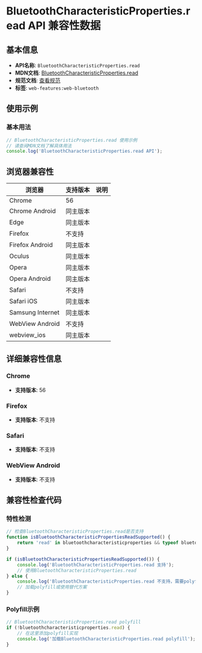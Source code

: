 # BluetoothCharacteristicProperties.read API 兼容性数据

## 基本信息

- **API名称**: `BluetoothCharacteristicProperties.read`
- **MDN文档**: [BluetoothCharacteristicProperties.read](https://developer.mozilla.org/docs/Web/API/BluetoothCharacteristicProperties/read)
- **规范文档**: [查看规范](https://webbluetoothcg.github.io/web-bluetooth/#dom-bluetoothcharacteristicproperties-read)
- **标签**: `web-features:web-bluetooth`

## 使用示例

### 基本用法

```javascript
// BluetoothCharacteristicProperties.read 使用示例
// 请查阅MDN文档了解具体用法
console.log('BluetoothCharacteristicProperties.read API');
```

## 浏览器兼容性

| 浏览器 | 支持版本 | 说明 |
|--------|----------|------|
| Chrome | 56 |  |
| Chrome Android | 同主版本 |  |
| Edge | 同主版本 |  |
| Firefox | 不支持 |  |
| Firefox Android | 同主版本 |  |
| Oculus | 同主版本 |  |
| Opera | 同主版本 |  |
| Opera Android | 同主版本 |  |
| Safari | 不支持 |  |
| Safari iOS | 同主版本 |  |
| Samsung Internet | 同主版本 |  |
| WebView Android | 不支持 |  |
| webview_ios | 同主版本 |  |

## 详细兼容性信息

### Chrome

- **支持版本**: 56

### Firefox

- **支持版本**: 不支持

### Safari

- **支持版本**: 不支持

### WebView Android

- **支持版本**: 不支持

## 兼容性检查代码

### 特性检测

```javascript
// 检查BluetoothCharacteristicProperties.read是否支持
function isBluetoothCharacteristicPropertiesReadSupported() {
    return 'read' in bluetoothcharacteristicproperties && typeof bluetoothcharacteristicproperties.read === 'function';
}

if (isBluetoothCharacteristicPropertiesReadSupported()) {
    console.log('BluetoothCharacteristicProperties.read 支持');
    // 使用BluetoothCharacteristicProperties.read
} else {
    console.log('BluetoothCharacteristicProperties.read 不支持，需要polyfill');
    // 加载polyfill或使用替代方案
}
```

### Polyfill示例

```javascript
// BluetoothCharacteristicProperties.read polyfill
if (!bluetoothcharacteristicproperties.read) {
    // 在这里添加polyfill实现
    console.log('加载BluetoothCharacteristicProperties.read polyfill');
}
```

